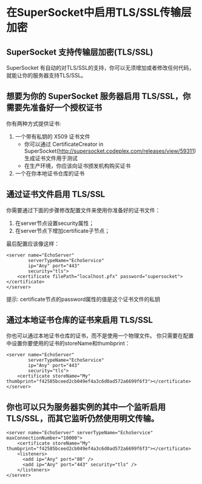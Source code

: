 # 在SuperSocket中启用TLS/SSL传输层加密

## SuperSocket 支持传输层加密(TLS/SSL)

SuperSocket 有自动的对TLS/SSL的支持，你可以无须增加或者修改任何代码，就能让你的服务器支持TLS/SSL。

## 想要为你的 SuperSocket 服务器启用 TLS/SSL，你需要先准备好一个授权证书

你有两种方式提供证书:

1. 一个带有私钥的 X509 证书文件
    * 你可以通过 CertificateCreator in SuperSocket(http://supersocket.codeplex.com/releases/view/59311) 生成证书文件用于测试
    * 在生产环境，你应该向证书颁发机构购买证书
2. 一个在你本地证书仓库的证书

## 通过证书文件启用 TLS/SSL

你需要通过下面的步骤修改配置文件来使用你准备好的证书文件：

1. 在server节点设置security属性；
2. 在server节点下增加certificate子节点；

最后配置应该像这样：

    <server name="EchoServer"
            serverTypeName="EchoService"
            ip="Any" port="443"
            security="tls">
        <certificate filePath="localhost.pfx" password="supersocket"></certificate>
    </server>

提示: certificate节点的password属性的值是这个证书文件的私钥

## 通过本地证书仓库的证书来启用 TLS/SSL

你也可以通过本地证书仓库的证书，而不是使用一个物理文件。 你只需要在配置中设置你要使用的证书的storeName和thumbprint：

    <server name="EchoServer"
            serverTypeName="EchoService"
            ip="Any" port="443"
            security="tls">
        <certificate storeName="My" thumbprint="‎f42585bceed2cb049ef4a3c6d0ad572a6699f6f3"></certificate>
    </server>

## 你也可以只为服务器实例的其中一个监听启用TLS/SSL，而其它监听仍然使用明文传输。

    <server name="EchoServer" serverTypeName="EchoService" maxConnectionNumber="10000">
        <certificate storeName="My" thumbprint="‎f42585bceed2cb049ef4a3c6d0ad572a6699f6f3"></certificate>
        <listeners>
          <add ip="Any" port="80" />
          <add ip="Any" port="443" security="tls" />
        </listeners>
    </server>
